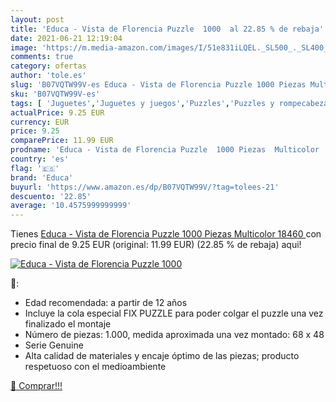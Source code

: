```yaml
---
layout: post
title: 'Educa - Vista de Florencia Puzzle  1000  al 22.85 % de rebaja'
date: 2021-06-21 12:19:04
image: 'https://m.media-amazon.com/images/I/51e831iLQEL._SL500_._SL400_.jpg'
comments: true
category: ofertas
author: 'tole.es'
slug: 'B07VQTW99V-es Educa - Vista de Florencia Puzzle 1000 Piezas Multicolor...'
sku: 'B07VQTW99V-es'
tags: [ 'Juguetes','Juguetes y juegos','Puzzles','Puzzles y rompecabezas','educa','puzzle', ]
actualPrice: 9.25 EUR
currency: EUR
price: 9.25
comparePrice: 11.99 EUR
prodname: 'Educa - Vista de Florencia Puzzle  1000 Piezas  Multicolor  18460 '
country: 'es'
flag: '🇪🇸'
brand: 'Educa'
buyurl: 'https://www.amazon.es/dp/B07VQTW99V/?tag=tolees-21'
descuento: '22.85'
average: '10.4575999999999'
---
```


Tienes [Educa - Vista de Florencia Puzzle  1000 Piezas  Multicolor  18460 ](https://www.amazon.es/dp/B07VQTW99V/?tag=tolees-21) con precio final de  9.25 EUR (original: 11.99 EUR) (22.85 %  de rebaja) aqui!

[![Educa - Vista de Florencia Puzzle  1000 ](https://m.media-amazon.com/images/I/51e831iLQEL._SL500_._SL400_.jpg)](https://www.amazon.es/dp/B07VQTW99V/?tag=tolees-21)

🔎:

- Edad recomendada: a partir de 12 años
- Incluye la cola especial FIX PUZZLE para poder colgar el puzzle una vez finalizado el montaje
- Número de piezas: 1.000, medida aproximada una vez montado: 68 x 48
- Serie Genuine
- Alta calidad de materiales y encaje óptimo de las piezas; producto respetuoso con el medioambiente

[🛒 Comprar!!!](https://www.amazon.es/dp/B07VQTW99V/?tag=tolees-21)
